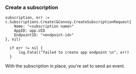 ### Create a subscription

```go[example]
subscription, err := c.Subscriptions.Create(&Convoy.CreateSubscriptionRequest{
    Name: "<subscription name>"
    AppID: app.UID
    EndpointID: "<endpoint-id>"
}, nil)

  if err != nil {
      log.Fatal("failed to create app endpoint \n", err)
  }
```

With the subscription in place, you're set to send an event.

